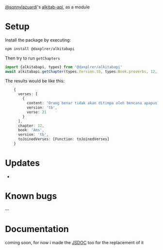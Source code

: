 [@sonnylazuardi](https://github.com/sonnylazuardi)'s [alkitab-api](https://github.com/sonnylazuardi/alkitab-api), as a module
# Setup
Install the package by executing:
```sh
npm install @daxplrer/alkitabapi
```

Then try to run ```getChapters```
```ts
import {alkitabapi, types} from '@daxplrer/alkitabapi'
await alkitabapi.getChapter(types.Version.tb, types.Book.proverbs, 12, 21);
```

The results would be like this:
```ts
    {
      verses: [
        {
          content: 'Orang benar tidak akan ditimpa oleh bencana apapun, tetapi orang fasik akan senantiasa celaka.', 
          version: 'tb',
          verse: 21
        }
      ],
      chapter: 12,
      book: 'Ams',
      version: 'tb',
      toJoinedVerses: [Function: toJoinedVerses]
    }
```
# Updates
- 
# Known bugs
--
# Documentation
coming soon, for now i made the [JSDOC](https://www.typescriptlang.org/docs/handbook/jsdoc-supported-types.html) too for the replacement of it